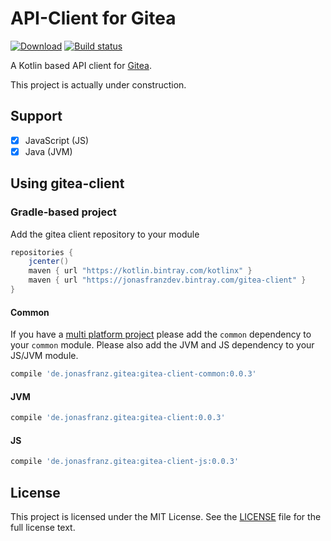 # API-Client for Gitea
[![Download](https://api.bintray.com/packages/jonasfranzdev/gitea-client/gitea-client/images/download.svg)](https://bintray.com/jonasfranzdev/gitea-client/gitea-client/_latestVersion)
[![Build status](https://drone.jonasfranz.de/api/badges/JonasFranzDEV/gitea-client/status.svg)](https://drone.jonasfranz.de/JonasFranzDEV/gitea-client)

A Kotlin based API client for [Gitea](https://github.com/go-gitea/gitea).

This project is actually under construction.
## Support
- [X] JavaScript (JS)
- [X] Java (JVM)

## Using gitea-client
### Gradle-based project
Add the gitea client repository to your module
```groovy
repositories {
    jcenter()
    maven { url "https://kotlin.bintray.com/kotlinx" }
    maven { url "https://jonasfranzdev.bintray.com/gitea-client" }
}
```
#### Common
If you have a [multi platform project](https://kotlinlang.org/docs/reference/multiplatform.html) please
add the `common` dependency to your `common` module. Please also add the JVM and JS dependency to your JS/JVM module.
```groovy
compile 'de.jonasfranz.gitea:gitea-client-common:0.0.3'
```
#### JVM
```groovy
compile 'de.jonasfranz.gitea:gitea-client:0.0.3'
```
#### JS
```groovy
compile 'de.jonasfranz.gitea:gitea-client-js:0.0.3'
```


## License



This project is licensed under the MIT License. See the [LICENSE](https://github.com/JonasFranzDEV/gitea-client/blob/master/LICENSE) file for the full license text.